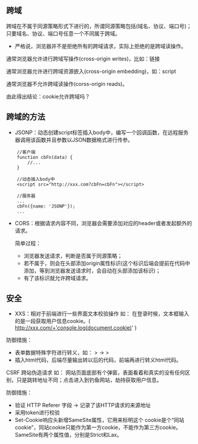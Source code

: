 ## 跨域
跨域在不属于同源策略形式下进行的，所谓同源策略包括(域名、协议、端口号)；只要域名、协议、端口号任意一个不同属于跨域。
* 严格说，浏览器并不是拒绝所有的跨域请求，实际上拒绝的是跨域读操作。

通常浏览器允许进行跨域写操作(cross-origin writes)，比如：链接

通常浏览器允许进行跨域资源嵌入(cross-origin embedding)，如：script

通常浏览器不允许跨域读操作(corss-origin reads)。

由此得出结论：cookie允许跨域吗？

## 跨域的方法

* JSONP：动态创建script标签插入body中，编写一个回调函数，在远程服务器调用该函数并且参数以JSON数据格式进行传参。

```
	//客户端
	function cbFn(data) {
		//...
	}

	//动态插入body中
	<script src="http://xxx.com?cbFn=cbFn"></script>

```

```
	//服务器
	...
	cbFn({name: 'JSONP'});
	...

```

* CORS：根据请求内容不同，浏览器会需要添加对应的header或者发起额外的请求。

	简单过程：
	* 浏览器发送请求，判断是否属于同源策略；
	* 若不属于，则会在头部添加origin属性标识(这个标识后端会提前在代码中添加，等到浏览器发送请求时，会自动在头部添加该标识)；
	* 有了该标识就允许跨域请求。

## 安全 
* XXS：相对于前端进行一些界面文本校验操作
如： 在登录时候，文本框输入的是一段获取用户信息cookie。( http://xxx.com/+'console.log(document.cookie)' )

防御措施：
* 表单数据特殊字符进行转义，如： > -> >
* 插入html代码，后端尽量输出转以后的代码，前端再进行转义html代码。



CSRF 跨站伪造请求
如： 网站页面底部有个弹窗，表面看着和真实的没有任何区别，只是跳转地址不同；点击进入到钓鱼网站，劫持获取用户信息。

防御措施：
* 验证 HTTP Referer 字段 -> 记录了该HTTP请求的来源地址
* 采用token进行校验
* Set-Cookie响应头新增SameSite属性，它用来标明这个 cookie是个“同站cookie”，同站cookie只能作为第一方cookie，不能作为第三方cookie。SameSite有两个属性值，分别是Strict和Lax。
